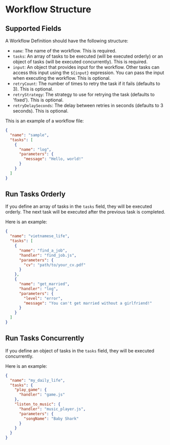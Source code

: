 # Workflow Structure

## Supported Fields

A Workflow Definition should have the following structure:

- `name`: The name of the workflow. This is required.
- `tasks`: An array of tasks to be executed (will be executed orderly) or an object of tasks (will be executed concurrently). This is required.
- `input`: An object that provides input for the workflow. Other tasks can access this input using the `${input}` expression. You can pass the input when executing the workflow. This is optional.
- `retryCount`: The number of times to retry the task if it fails (defaults to 3). This is optional.
- `retryStrategy`: The strategy to use for retrying the task (defaults to 'fixed'). This is optional.
- `retryDelaySeconds`: The delay between retries in seconds (defaults to 3 seconds). This is optional.

This is an example of a workflow file:

```json
{
  "name": "sample",
  "tasks": [
    {
      "name": "log",
      "parameters": {
        "message": "Hello, world!"
      }
    }
  ]
}
```

## Run Tasks Orderly

If you define an array of tasks in the `tasks` field, they will be executed orderly.
The next task will be executed after the previous task is completed.

Here is an example:

```json
{
  "name": "vietnamese_life",
  "tasks": [
    {
      "name": "find_a_job",
      "handler": "find_job.js",
      "parameters": {
        "cv": "path/to/your_cv.pdf"
      }
    },
    {
      "name": "get_married",
      "handler": "log",
      "parameters": {
        "level": "error",
        "message": "You can't get married without a girlfriend!"
      }
    }
  ]
}
```

## Run Tasks Concurrently

If you define an object of tasks in the `tasks` field, they will be executed concurrently.

Here is an example:

```json
{
  "name": "my_daily_life",
  "tasks": {
    "play_game": {
      "handler": "game.js"
    },
    "listen_to_music": {
      "handler": "music_player.js",
      "parameters": {
        "songName": "Baby Shark"
      }
    }
  }
}
```
